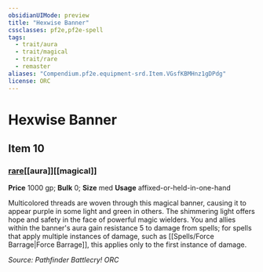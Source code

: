 ```yaml
---
obsidianUIMode: preview
title: "Hexwise Banner"
cssclasses: pf2e,pf2e-spell
tags:
  - trait/aura
  - trait/magical
  - trait/rare
  - remaster
aliases: "Compendium.pf2e.equipment-srd.Item.VGsfKBMHnz1gDPdg"
license: ORC
---
```

# Hexwise Banner
## Item 10
### [rare](rare "Rare Rarity Trait")[[aura]][[magical]]


**Price** 1000 gp; 
**Bulk** 0; **Size** med
**Usage** affixed-or-held-in-one-hand

Multicolored threads are woven through this magical banner, causing it to appear purple in some light and green in others. The shimmering light offers hope and safety in the face of powerful magic wielders. You and allies within the banner's aura gain resistance 5 to damage from spells; for spells that apply multiple instances of damage, such as [[Spells/Force Barrage|Force Barrage]], this applies only to the first instance of damage.

*Source: Pathfinder Battlecry!*
*ORC*